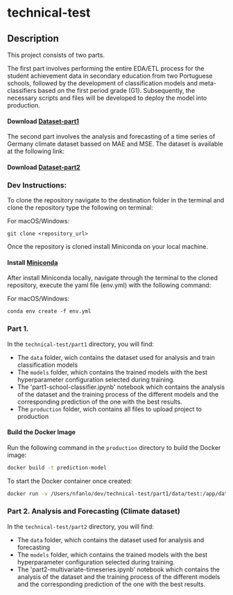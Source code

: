 # technical-test

## Description
This project consists of two parts. 

The first part involves performing the entire EDA/ETL process for the student achievement data in secondary education from two Portuguese schools, followed by the development of classification models and meta-classifiers based on the first period grade (G1). Subsequently, the necessary scripts and files will be developed to deploy the model into production.

#### **Download [Dataset-part1](cs.uci.edu/dataset/320/student+performance)**

The second part involves the analysis and forecasting of a time series of Germany climate dataset bassed on MAE and MSE. The dataset is available at the following link:

#### **Download [Dataset-part2](https://www.kaggle.com/datasets/mnassrib/jena-climate)**

### Dev Instructions:
To clone the repository navigate to the destination folder in the terminal and clone the repository type the following on terminal:

For macOS/Windows:

```
git clone <repository_url>
```

Once the repository is cloned install Miniconda on your local machine.

#### **Install [Miniconda](https://docs.anaconda.com/free/miniconda/index.html)**

After install Miniconda locally, navigate through the terminal to the cloned repository, execute the yaml file (env.yml) with the following command:

For macOS/Windows:

```
conda env create -f env.yml
```

### Part 1.

In the `technical-test/part1` directory, you will find:
- The `data` folder, wich contains the dataset used for analysis and train classification models
- The `models` folder, which contains the trained models with the best hyperparameter configuration selected during training.
- The 'part1-school-classifier.ipynb' notebook which contains the analysis of the dataset and the training process of the different models and the corresponding prediction of the one with the best results.
- The `production` folder, wich contains all files to upload project to production

#### Build the Docker Image

Run the following command in the `production` directory to build the Docker image:

```bash
docker build -t prediction-model
```

To start the Docker container once created:

```bash
docker run -v /Users/nfanlo/dev/technical-test/part1/data/test:/app/data/test prediction-model RandomForest /app/data/test/test.csv
```

### Part 2. Analysis and Forecasting (Climate dataset)

In the `technical-test/part2` directory, you will find:
- The `data` folder, which contains the dataset used for analysis and forecasting
- The `models` folder, which contains the trained models with the best hyperparameter configuration selected during training.
- The 'part2-multivariate-timeseries.ipynb' notebook which contains the analysis of the dataset and the training process of the different models and the corresponding prediction of the one with the best results.